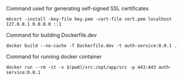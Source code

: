 Command used for generating self-signed SSL certificates

```
mkcert -install -key-file key.pem -cert-file cert.pem localhost 127.0.0.1 0.0.0.0 ::1
```

Command for building Dockerfile.dev

```
docker build --no-cache -f Dockerfile.dev -t auth-service:0.0.1 .
```

Command for running docker container

```
docker run --rm -it -v $(pwd)/src:/opt/app/src -p 443:443 auth-service:0.0.1
```
